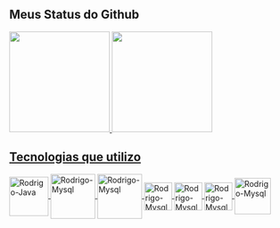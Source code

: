   
  
  ## Meus Status do Github
  
  <a href="https://github.com/RodrigoRocha03">
  <img height="180em" src="https://github-readme-stats.vercel.app/api?username=RodrigoRocha03&show_icons=true&theme=dark&include_all_commits=true&count_private=true"/>
  <img height="180em" src="https://github-readme-stats.vercel.app/api/top-langs/?username=RodrigoRocha03&layout=compact&langs_count=7&theme=dark"/>
  
  ##
  
  ## Tecnologias que utilizo
</div>
<img align="center" alt="Rodrigo-Java" height="70" width="70" src="https://cdn.jsdelivr.net/gh/devicons/devicon/icons/java/java-plain-wordmark.svg"/>
<img align="center" alt="Rodrigo-Mysql" height="80" width="80" src="https://cdn.jsdelivr.net/gh/devicons/devicon/icons/mysql/mysql-original-wordmark.svg"/>         
<img align="center" alt="Rodrigo-Mysql" height="80" width="80" src="https://cdn.jsdelivr.net/gh/devicons/devicon/icons/spring/spring-original-wordmark.svg"/>
<img align="center" alt="Rodrigo-Mysql" height="50" width="50" src="https://www.svgrepo.com/show/353450/aws-dynamodb.svg"/>  
<img align="center" alt="Rodrigo-Mysql" height="50" width="50" src="https://cdn.worldvectorlogo.com/logos/git-bash.svg"/>
<img align="center" alt="Rodrigo-Mysql" height="50" width="50" src="https://www.vectorlogo.zone/logos/getpostman/getpostman-icon.svg"/>
<img align="center" alt="Rodrigo-Mysql" height="65" width="65" src="https://www.svgrepo.com/show/374111/swagger.svg"/>
</div> 

##

 
